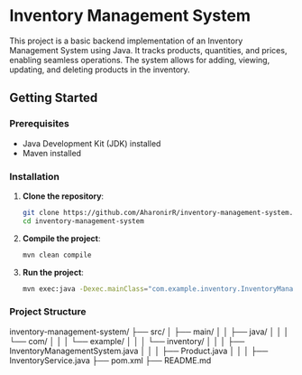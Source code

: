 # Inventory Management System

This project is a basic backend implementation of an Inventory Management System using Java. It tracks products, quantities, and prices, enabling seamless operations. The system allows for adding, viewing, updating, and deleting products in the inventory.

## Getting Started

### Prerequisites

- Java Development Kit (JDK) installed
- Maven installed

### Installation

1. **Clone the repository**:
    ```bash
    git clone https://github.com/AharonirR/inventory-management-system.git
    cd inventory-management-system
    ```

2. **Compile the project**:
    ```bash
    mvn clean compile
    ```

3. **Run the project**:
    ```bash
    mvn exec:java -Dexec.mainClass="com.example.inventory.InventoryManagementSystem"
    ```

### Project Structure

inventory-management-system/
├── src/
│ ├── main/
│ │ ├── java/
│ │ │ └── com/
│ │ │ └── example/
│ │ │ └── inventory/
│ │ │ ├── InventoryManagementSystem.java
│ │ │ ├── Product.java
│ │ │ ├── InventoryService.java
├── pom.xml
├── README.md
